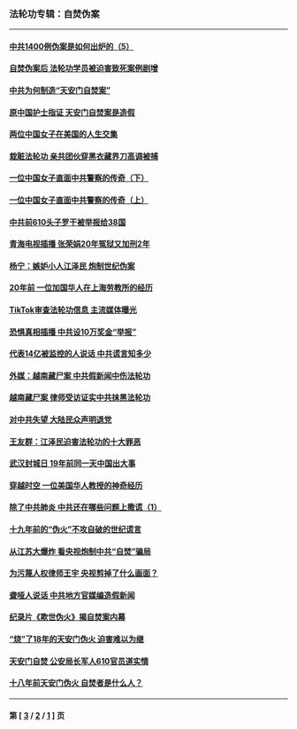 ### 法轮功专辑：自焚伪案
---
#### [中共1400例伪案是如何出炉的（5）](../../pages/nf5562/n13226831.md?01060430) 
#### [自焚伪案后 法轮功学员被迫害致死案例剧增](../../pages/nf5562/n13190600.md?01060430) 
#### [中共为何制造“天安门自焚案”](../../pages/nf5562/n13183270.md?01060430) 
#### [原中国护士指证 天安门自焚案是造假](../../pages/nf5562/n13172289.md?01060430) 
#### [两位中国女子在美国的人生交集](../../pages/nf5562/n13156138.md?01060430) 
#### [栽赃法轮功 亲共团伙穿黑衣藏界刀高调被捕](../../pages/nf5562/n13073780.md?01060430) 
#### [一位中国女子直面中共警察的传奇（下）](../../pages/nf5562/n12989706.md?01060430) 
#### [一位中国女子直面中共警察的传奇（上）](../../pages/nf5562/n12985072.md?01060430) 
#### [中共前610头子罗干被举报给38国](../../pages/nf5562/n12975419.md?01060430) 
#### [青海电视插播 张荣娟20年冤狱又加刑2年](../../pages/nf5562/n12738166.md?01060430) 
#### [杨宁：嫉妒小人江泽民 炮制世纪伪案](../../pages/nf5562/n12724108.md?01060430) 
#### [20年前 一位加国华人在上海劳教所的经历](../../pages/nf5562/n12707932.md?01060430) 
#### [TikTok审查法轮功信息 主流媒体曝光](../../pages/nf5562/n12362336.md?01060430) 
#### [恐惧真相插播 中共设10万奖金“举报”](../../pages/nf5562/n12306396.md?01060430) 
#### [代表14亿被监控的人说话 中共谎言知多少](../../pages/nf5562/n12297484.md?01060430) 
#### [外媒：越南藏尸案 中共假新闻中伤法轮功](../../pages/nf5562/n12264411.md?01060430) 
#### [越南藏尸案 律师受访证实中共抹黑法轮功](../../pages/nf5562/n12261878.md?01060430) 
#### [对中共失望 大陆民众声明退党](../../pages/nf5562/n12187315.md?01060430) 
#### [王友群：江泽民迫害法轮功的十大罪恶](../../pages/nf5562/n12169074.md?01060430) 
#### [武汉封城日 19年前同一天中国出大事](../../pages/nf5562/n12150901.md?01060430) 
#### [穿越时空  一位美国华人教授的神奇经历](../../pages/nf5562/n12097460.md?01060430) 
#### [除了中共肺炎 中共还在哪些问题上撒谎（1）](../../pages/nf5562/n11955770.md?01060430) 
#### [十九年前的“伪火”不攻自破的世纪谎言](../../pages/nf5562/n11813238.md?01060430) 
#### [从江苏大爆炸 看央视炮制中共“自焚”骗局](../../pages/nf5562/n11140275.md?01060430) 
#### [为污蔑人权律师王宇 央视剪掉了什么画面？](../../pages/nf5562/n11130142.md?01060430) 
#### [聋哑人说话 中共地方官媒编造假新闻](../../pages/nf5562/n11006067.md?01060430) 
#### [纪录片《欺世伪火》揭自焚案内幕](../../pages/nf5562/n11002664.md?01060430) 
#### [“烧”了18年的天安门伪火 迫害难以为继](../../pages/nf5562/n10996660.md?01060430) 
#### [天安门自焚 公安局长军人610官员道实情](../../pages/nf5562/n10997098.md?01060430) 
#### [十八年前天安门伪火 自焚者是什么人？](../../pages/nf5562/n10996556.md?01060430) 

---
#### 第 [ [3](./3.md?01060430) / [2](./2.md?01060430) / [1](./1.md?01060430) ] 页
